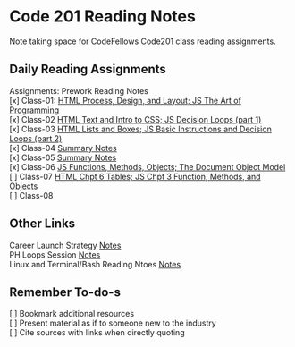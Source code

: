 # Code 201 Reading Notes

Note taking space for CodeFellows Code201 class reading assignments.  

## Daily Reading Assignments

Assignments: Prework Reading Notes  
[x] Class-01: [HTML Process, Design, and Layout; JS The Art of Programming](./class-01.html)  
[x] Class-02 [HTML Text and Intro to CSS; JS Decision Loops (part 1)](./class-02.html)  
[x] Class-03 [HTML Lists and Boxes; JS Basic Instructions and Decision Loops (part 2)](./class-03.html)  
[x] Class-04 [Summary Notes](./class-04.html)  
[x] Class-05 [Summary Notes](./class-05.html)  
[x] Class-06 [JS Functions, Methods, Objects; The Document Object Model](./class-06.html)  
[ ] Class-07 [HTML Chpt 6 Tables; JS Chpt 3 Function, Methods, and Objects](./class-07.html)  
[ ] Class-08
 
## Other Links

Career Launch Strategy [Notes](./CareerLaunchStrategy.html)  
PH Loops Session [Notes](./power-hour-notes/readme.md)  
Linux and Terminal/Bash Reading Ntoes [Notes](./linux-terminal/readme.md)  

## Remember To-do-s  

[ ] Bookmark additional resources  
[ ] Present material as if to someone new to the industry  
[ ] Cite sources with links when directly quoting